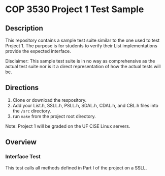 # COP 3530 Project 1 Test Sample


## Description

<!--This repository contains a sample test suite similar to the one used to test COP 3530 Project 1 for the Fall 2017 semester.--> This repository contains a sample test suite similar to the one used to test Project 1. The purpose is for students to verify their List implementations provide the expected interface.

Disclaimer: This sample test suite is in no way as comprehensive as the actual test suite nor is it a direct representation of how the actual tests will be.

## Directions

1. Clone or download the respository.
2. Add your List.h, SSLL.h, PSLL.h, SDAL.h, CDAL.h, and CBL.h files into the `/src` directory.
3. run `make` from the project root directory.

Note: Project 1 will be graded on the UF CISE Linux servers.

## Overview

### Interface Test

This test calls all methods defined in Part I of the project on a SSLL.

<!--
### Test 1

1. Create a list of integers.
2. Insert the first 10 nonnegative integers into the list.
3. Verify the length is 10.
4. Verify peek front returns 9.
4. Verify peek back returns 0.
-->
